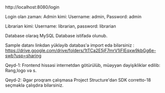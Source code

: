 http://localhost:8080/login

Login olan zaman:
Admin kimi:
Username: admin,
Password: admin

Librarian kimi:
Username: librarian,
password: librarian

Database olaraq MySQL Database istifadə olunub.

Sample datanı linkdən yükləyib databas'ə import edə bilərsiniz : https://drive.google.com/drive/folders/1tTCa2E5jF7mrV1iFIEqxw9kbGg6e-swb?usp=sharing

Qeyd-1: Frontend hissəsi internetdən götürülüb, müəyyən dəyişikliklər edilib: Rəng,logo və s.

Qeyd-2: Əgər proqram çalışmasa Project Structure'dən SDK corretto-18 seçməklə çalışdıra bilərsiniz.
